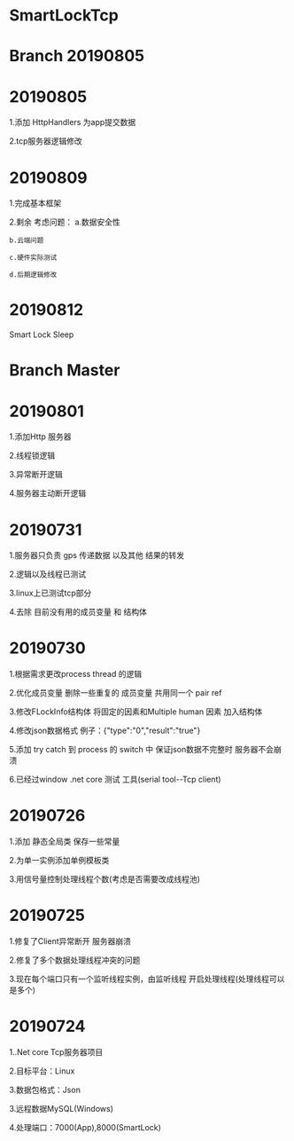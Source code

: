 # SmartLockTcp
# Branch 20190805 
# 20190805
  1.添加 HttpHandlers 为app提交数据
  
  2.tcp服务器逻辑修改
# 20190809
  1.完成基本框架
  
  2.剩余 考虑问题：
    a.数据安全性
    
    b.云端问题
    
    c.硬件实际测试
    
    d.后期逻辑修改
# 20190812
  Smart Lock Sleep
# Branch Master
# 20190801
  1.添加Http 服务器

  2.线程锁逻辑

  3.异常断开逻辑

  4.服务器主动断开逻辑
# 20190731
  1.服务器只负责 gps 传递数据 以及其他 结果的转发

  2.逻辑以及线程已测试

  3.linux上已测试tcp部分

  4.去除 目前没有用的成员变量 和 结构体
# 20190730
  1.根据需求更改process thread 的逻辑 

  2.优化成员变量 删除一些重复的 成员变量 共用同一个 pair ref

  3.修改FLockInfo结构体 将固定的因素和Multiple human 因素 加入结构体

  4.修改json数据格式 例子：{"type":"0","result":"true"}

  5.添加 try catch 到 process 的 switch 中 保证json数据不完整时 服务器不会崩溃

  6.已经过window .net core 测试 工具(serial tool--Tcp client)
# 20190726
  1.添加 静态全局类 保存一些常量

  2.为单一实例添加单例模板类

  3.用信号量控制处理线程个数(考虑是否需要改成线程池)
# 20190725
  1.修复了Client异常断开 服务器崩溃

  2.修复了多个数据处理线程冲突的问题

  3.现在每个端口只有一个监听线程实例，由监听线程 开启处理线程(处理线程可以是多个)
# 20190724
  1..Net core Tcp服务器项目

  2.目标平台：Linux

  3.数据包格式：Json

  3.远程数据MySQL(Windows)

  4.处理端口：7000(App),8000(SmartLock)
  
